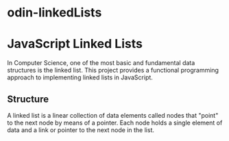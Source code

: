 # odin-linkedLists

# JavaScript Linked Lists

In Computer Science, one of the most basic and fundamental data structures is the linked list. This project provides a functional programming approach to implementing linked lists in JavaScript.

## Structure

A linked list is a linear collection of data elements called nodes that "point" to the next node by means of a pointer. Each node holds a single element of data and a link or pointer to the next node in the list.
